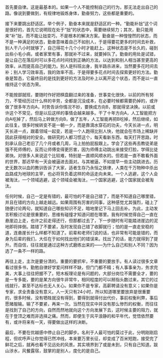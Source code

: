 首先要自律。这是最基本的。如果一个人不能控制自己的行为，那无法走出自己的路。像说到要做到，有规律地锻炼身体，勤奋努力，这些都是重要的。

接下来要跳出舒适区。举个例子，勤奋本来就是舒适区的一种。“勤能补拙”这个词是很好的，首先它说明现在处于“拙”的状态中，需要继续努力；其次，勤只能用来“补”拙，而不能让拙变巧，不是根本的解决方案。勤奋是一种惶惶然的状态，而不是一种满足的状态，勤奋意味着自己不如别人，于是得要花更多的时间去补救，别人干八小时就够了，自己得花十几个小时才能赶上。这种状态是不长久的，碰到出些小毛小病，或者家里有事，那就补不过来，就要掉队了。勤奋的用处是试错，是让自己在落后时可以多花点时间找到正确的方法，以达到和别人相当甚至更高的效率，从而提高自己的能力。别人是科班出身，我半路杀进来，当然要多花时间去补；别人学习效率高，我的效率不高，于是得要多花点时间去探索更好的方法。勤奋是暂态，它最终目的是找到更好的方法及时补上以离开这个状态，而不是以一直维持这个状态为荣。

不能按部就班，要随时作好把棋盘翻过来的准备，世事变化很快，以前的所有努力，不管经历过什么样的辛劳，全都是沉没成本，在必要时候都需要扔掉的，或许做了很多年方向A，时势告诉你情况不妙，要换成方向B，那就得坚决换。以前或许这个不常见，但是以后这样的事情会越来越多。干了十年方向A，人工智能把方向A吃掉了，然后马上转做方向B，做了五年，人工智能再把B吃掉，然后继续，如此往复。很多时候转变不是一朝一夕，而是靠滴水穿石的功夫，今天长进一点，明天长进一点，跟着领域一起变，若是一个人跑得比别人快，他就会在市场上稀缺并因此获得相对的安全。做研究的人都习惯这个，每天看新东西，每天打开思路，时刻承认自己老旧了几个月或者几周，马上拍拍屁股跟上。学会了这些再去教徒弟是饿不死师傅的，反而让师傅变得更厉害，因为师傅主动跳出来接受打脸，学得比徒弟快。对很多人来说这个比较难，特别是一直顺风顺水的。但若是一直不敢看外面的世界，那迟早有一天会被逼进去面对。与其被逼，不如提早一些主动跳进去。历史无数次以血的教训告诉了大家，适者生存乃永恒之铁律，人类在千万物种中杀出血路成为地球的主宰，也必将背负着这样的命运走向未来。一个人逃避，这个人会被淘汰，一个领域逃避，这个领域会被淘汰，一个国家逃避，这个国家就会被淘汰。

任何时候，自己一定是有错的，最可怕的不是自己错了，而是不知道自己哪里错，并且在错的方向上越走越远。如果周围有厉害的同事，这种感觉尤其强烈，碰上了随便讨论两句，就知道自己哪些知识不足，暗地里记下马上回去补。为此，主动发言积极讨论是很重要的，思维有碰撞才知道问题在哪里。我有时候觉得自己一直在悬崖边上走，也许之前走得还行，但那都过去了，下一步随时有可能踏进崖边的泥地即将摔倒。踏错了不要紧，及时发现自己错了收脚就行；怕的是一直走安稳的道，连悬崖长什么样都不知道了。前辈和老师们说的话，也非常有可能是错的，而身为后辈的我们，大任在于如何找出他们的错误来。找出了的话，能力就得到了提升。而自信，往往就是通过这种方式磨练出来的——为什么自己和别人不同？因为选了一条不一样的路。

再往上走，主次是要分清的。重要的要抓牢，不重要的要放手。有人读过很多文章看过很多书，勤勉自律好学爱问样样不缺，但门门都不精；有人事事亲为，务求完美，大事上往往把握不了。短木板理论是有问题的，大部分岗位不需要全才，要的是一专多能，要的是某方向很牛非常牛，相同程度的可以掰指头数过来，其它的过线就行，甚至不达标也无人关心。如果你不是专家，高薪聘请没有意义；如果你是专家，求全责备没有意义。人一天只有24小时，所以知道哪里要放弃是很重要的，很多时候，没有牺牲就没有得到，要得到就得付出代价，事前权衡利弊，事后愿赌服输。输了不要紧，再来一次。当然在现实中并没有那么惨烈的权衡，而往往是找到了自己的方向，自然而然地就向这个方向发展下去，这时候主要的阻力，就在于登顶之难而非选择之痛。然而，即便生于风平浪静的和平年代，觉悟依然要有，或许将来有一天，得要做出这样的决断。

最后，不要在优越感中停止自己的脚步。名利于人最可怕的莫过于此，分明刚刚启程，但欢呼声让你觉得已然冲线，本来要万里长征，却变成了百米短跑，接受完了鲜花之后，就再也看不见远处的风景。其实境界到了或是未到，只有自己知道。跋山涉水，风餐露宿，鼓掌的是别人，度化的是自己。